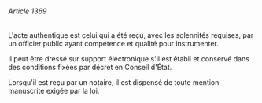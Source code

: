 ###### Article 1369

L'acte authentique est celui qui a été reçu, avec les solennités requises, par un officier public ayant compétence et qualité pour instrumenter.

Il peut être dressé sur support électronique s'il est établi et conservé dans des conditions fixées par décret en Conseil d'État.

Lorsqu'il est reçu par un notaire, il est dispensé de toute mention manuscrite exigée par la loi.

